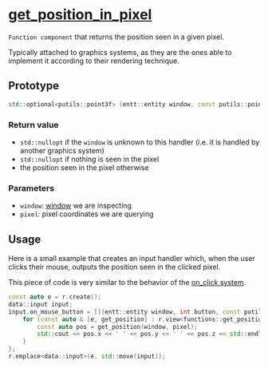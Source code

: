 # [get_position_in_pixel](get_position_in_pixel.hpp)

`Function component` that returns the position seen in a given pixel.

Typically attached to graphics systems, as they are the ones able to implement it according to their rendering technique.

## Prototype

```cpp
std::optional<putils::point3f> (entt::entity window, const putils::point2ui & pixel);
```

### Return value

* `std::nullopt` if the `window` is unknown to this handler (i.e. it is handled by another graphics system)
* `std::nullopt` if nothing is seen in the pixel
* the position seen in the pixel otherwise

### Parameters

* `window`: [window](../data/window.md) we are inspecting
* `pixel`: pixel coordinates we are querying

## Usage

Here is a small example that creates an input handler which, when the user clicks their mouse, outputs the position seen in the clicked pixel.

This piece of code is very similar to the behavior of the [on_click system](../on_click/systems/on_click.md).

```cpp
const auto e = r.create();
data::input input;
input.on_mouse_button = [](entt::entity window, int button, const putils::point2f & pixel, bool pressed) {
    for (const auto & [e, get_position] : r.view<functions::get_position_in_pixel>().each()) {
        const auto pos = get_position(window, pixel);
        std::cout << pos.x << ' ' << pos.y << ' ' << pos.z << std::endl;
    }
};
r.emplace<data::input>(e, std::move(input));
```